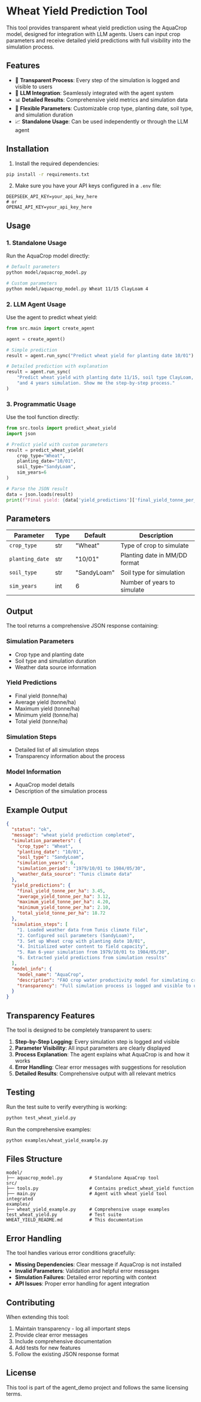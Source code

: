 # Wheat Yield Prediction Tool

This tool provides transparent wheat yield prediction using the AquaCrop model, designed for integration with LLM agents. Users can input crop parameters and receive detailed yield predictions with full visibility into the simulation process.

## Features

- 🌾 **Transparent Process**: Every step of the simulation is logged and visible to users
- 🤖 **LLM Integration**: Seamlessly integrated with the agent system
- 📊 **Detailed Results**: Comprehensive yield metrics and simulation data
- 🔧 **Flexible Parameters**: Customizable crop type, planting date, soil type, and simulation duration
- 📈 **Standalone Usage**: Can be used independently or through the LLM agent

## Installation

1. Install the required dependencies:
```bash
pip install -r requirements.txt
```

2. Make sure you have your API keys configured in a `.env` file:
```
DEEPSEEK_API_KEY=your_api_key_here
# or
OPENAI_API_KEY=your_api_key_here
```

## Usage

### 1. Standalone Usage

Run the AquaCrop model directly:

```bash
# Default parameters
python model/aquacrop_model.py

# Custom parameters
python model/aquacrop_model.py Wheat 11/15 ClayLoam 4
```

### 2. LLM Agent Usage

Use the agent to predict wheat yield:

```python
from src.main import create_agent

agent = create_agent()

# Simple prediction
result = agent.run_sync("Predict wheat yield for planting date 10/01")

# Detailed prediction with explanation
result = agent.run_sync(
    "Predict wheat yield with planting date 11/15, soil type ClayLoam, "
    "and 4 years simulation. Show me the step-by-step process."
)
```

### 3. Programmatic Usage

Use the tool function directly:

```python
from src.tools import predict_wheat_yield
import json

# Predict yield with custom parameters
result = predict_wheat_yield(
    crop_type="Wheat",
    planting_date="10/01",
    soil_type="SandyLoam",
    sim_years=6
)

# Parse the JSON result
data = json.loads(result)
print(f"Final yield: {data['yield_predictions']['final_yield_tonne_per_ha']} tonne/ha")
```

## Parameters

| Parameter | Type | Default | Description |
|-----------|------|---------|-------------|
| `crop_type` | str | "Wheat" | Type of crop to simulate |
| `planting_date` | str | "10/01" | Planting date in MM/DD format |
| `soil_type` | str | "SandyLoam" | Soil type for simulation |
| `sim_years` | int | 6 | Number of years to simulate |

## Output

The tool returns a comprehensive JSON response containing:

### Simulation Parameters
- Crop type and planting date
- Soil type and simulation duration
- Weather data source information

### Yield Predictions
- Final yield (tonne/ha)
- Average yield (tonne/ha)
- Maximum yield (tonne/ha)
- Minimum yield (tonne/ha)
- Total yield (tonne/ha)

### Simulation Steps
- Detailed list of all simulation steps
- Transparency information about the process

### Model Information
- AquaCrop model details
- Description of the simulation process

## Example Output

```json
{
  "status": "ok",
  "message": "wheat yield prediction completed",
  "simulation_parameters": {
    "crop_type": "Wheat",
    "planting_date": "10/01",
    "soil_type": "SandyLoam",
    "simulation_years": 6,
    "simulation_period": "1979/10/01 to 1984/05/30",
    "weather_data_source": "Tunis climate data"
  },
  "yield_predictions": {
    "final_yield_tonne_per_ha": 3.45,
    "average_yield_tonne_per_ha": 3.12,
    "maximum_yield_tonne_per_ha": 4.20,
    "minimum_yield_tonne_per_ha": 2.10,
    "total_yield_tonne_per_ha": 18.72
  },
  "simulation_steps": [
    "1. Loaded weather data from Tunis climate file",
    "2. Configured soil parameters (SandyLoam)",
    "3. Set up Wheat crop with planting date 10/01",
    "4. Initialized water content to field capacity",
    "5. Ran 6-year simulation from 1979/10/01 to 1984/05/30",
    "6. Extracted yield predictions from simulation results"
  ],
  "model_info": {
    "model_name": "AquaCrop",
    "description": "FAO crop water productivity model for simulating crop growth and water management",
    "transparency": "Full simulation process is logged and visible to user"
  }
}
```

## Transparency Features

The tool is designed to be completely transparent to users:

1. **Step-by-Step Logging**: Every simulation step is logged and visible
2. **Parameter Visibility**: All input parameters are clearly displayed
3. **Process Explanation**: The agent explains what AquaCrop is and how it works
4. **Error Handling**: Clear error messages with suggestions for resolution
5. **Detailed Results**: Comprehensive output with all relevant metrics

## Testing

Run the test suite to verify everything is working:

```bash
python test_wheat_yield.py
```

Run the comprehensive examples:

```bash
python examples/wheat_yield_example.py
```

## Files Structure

```
model/
├── aquacrop_model.py          # Standalone AquaCrop tool
src/
├── tools.py                   # Contains predict_wheat_yield function
├── main.py                    # Agent with wheat yield tool integrated
examples/
├── wheat_yield_example.py     # Comprehensive usage examples
test_wheat_yield.py            # Test suite
WHEAT_YIELD_README.md          # This documentation
```

## Error Handling

The tool handles various error conditions gracefully:

- **Missing Dependencies**: Clear message if AquaCrop is not installed
- **Invalid Parameters**: Validation and helpful error messages
- **Simulation Failures**: Detailed error reporting with context
- **API Issues**: Proper error handling for agent integration

## Contributing

When extending this tool:

1. Maintain transparency - log all important steps
2. Provide clear error messages
3. Include comprehensive documentation
4. Add tests for new features
5. Follow the existing JSON response format

## License

This tool is part of the agent_demo project and follows the same licensing terms.
